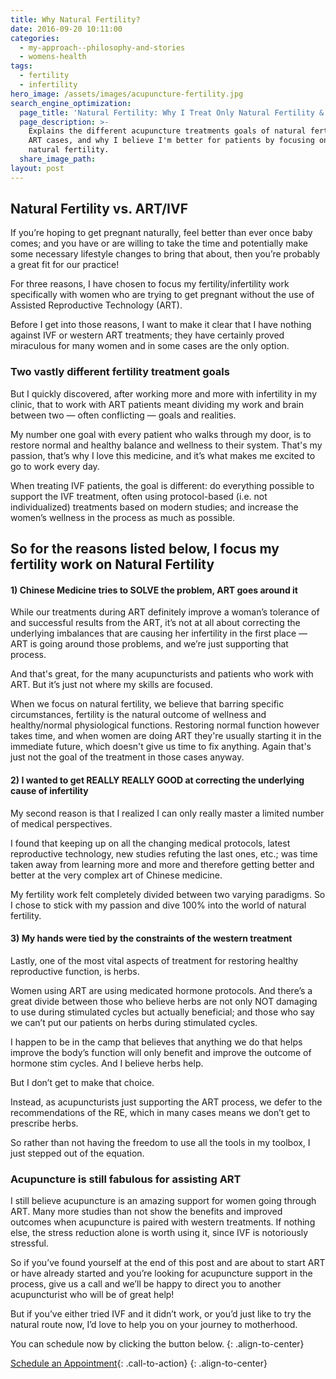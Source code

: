 ```yaml
---
title: Why Natural Fertility?
date: 2016-09-20 10:11:00
categories:
  - my-approach--philosophy-and-stories
  - womens-health
tags:
  - fertility
  - infertility
hero_image: /assets/images/acupuncture-fertility.jpg
search_engine_optimization:
  page_title: 'Natural Fertility: Why I Treat Only Natural Fertility & Refer for ART'
  page_description: >-
    Explains the different acupuncture treatments goals of natural fertility vs.
    ART cases, and why I believe I'm better for patients by focusing on just
    natural fertility.
  share_image_path:
layout: post
---
```


## Natural Fertility vs. ART/IVF

If you’re hoping to get pregnant naturally, feel better than ever once baby comes; and you have or are willing to take the time and potentially make some necessary lifestyle changes to bring that about, then you’re probably a great fit for our practice!

For three reasons, I have chosen to focus my fertility/infertility work specifically with women who are trying to get pregnant without the use of Assisted Reproductive Technology (ART).

Before I get into those reasons, I want to make it clear that I have nothing against IVF or western ART treatments; they have certainly proved miraculous for many women and in some cases are the only option.

### Two vastly different fertility treatment goals

But I quickly discovered, after working more and more with infertility in my clinic, that to work with ART patients meant dividing my work and brain between two — often conflicting — goals and realities.

My number one goal with every patient who walks through my door, is to restore normal and healthy balance and wellness to their system. That's my passion, that’s why I love this medicine, and it’s what makes me excited to go to work every day.

When treating IVF patients, the goal is different: do everything possible to support the IVF treatment, often using protocol-based (i.e. not individualized) treatments based on modern studies; and increase the women’s wellness in the process as much as possible.

## So for the reasons listed below, I focus my fertility work on Natural Fertility

#### 1) Chinese Medicine tries to SOLVE the problem, ART goes around it

While our treatments during ART definitely improve a woman’s tolerance of and successful results from the ART, it’s not at all about correcting the underlying imbalances that are causing her infertility in the first place — ART is going around those problems, and we’re just supporting that process. &nbsp;

And that's great, for the many acupuncturists and patients who work with ART. But it’s just not where my skills are focused.

When we focus on natural fertility, we believe that barring specific circumstances, fertility is the natural outcome of wellness and healthy/normal physiological functions. Restoring normal function however takes time, and when women are doing ART they're usually starting it in the immediate future, which doesn't give us time to fix anything. Again that's just not the goal of the treatment in those cases anyway.

#### 2) I wanted to get REALLY REALLY GOOD at correcting the underlying cause of infertility

My second reason is that I realized I can only really master a limited number of medical perspectives.

I found that keeping up on all the changing medical protocols, latest reproductive technology, new studies refuting the last ones, etc.; was time taken away from learning more and more and therefore getting better and better at the very complex art of Chinese medicine.

My fertility work felt completely divided between two varying paradigms. So I chose to stick with my passion and dive 100% into the world of natural fertility.

#### 3) My hands were tied by the constraints of the western treatment

Lastly, one of the most vital aspects of treatment for restoring healthy reproductive function, is herbs.

Women using ART are using medicated hormone protocols. And there’s a great divide between those who believe herbs are not only NOT damaging to use during stimulated cycles but actually beneficial; and those who say we can’t put our patients on herbs during stimulated cycles.

I happen to be in the camp that believes that anything we do that helps improve the body’s function will only benefit and improve the outcome of hormone stim cycles. And I believe herbs help.

But I don’t get to make that choice.

Instead, as acupuncturists just supporting the ART process, we defer to the recommendations of the RE, which in many cases means we don’t get to prescribe herbs.

So rather than not having the freedom to use all the tools in my toolbox, I just stepped out of the equation.

### Acupuncture is still fabulous for assisting ART

I still believe acupuncture is an amazing support for women going through ART. Many more studies than not show the benefits and improved outcomes when acupuncture is paired with western treatments. If nothing else, the stress reduction alone is worth using it, since IVF is notoriously stressful.

So if you’ve found yourself at the end of this post and are about to start ART or have already started and you’re looking for acupuncture support in the process, give us a call and we’ll be happy to direct you to another acupuncturist who will be of great help!

But if you’ve either tried IVF and it didn’t work, or you’d just like to try the natural route now, I’d love to help you on your journey to motherhood.

You can schedule now by clicking the button below.
{: .align-to-center}

[Schedule an Appointment](/make-an-appointment/){: .call-to-action}
{: .align-to-center}

&nbsp;
